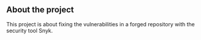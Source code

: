 ## About the project
This project is about fixing the vulnerabilities in a forged repository with the security tool Snyk.
